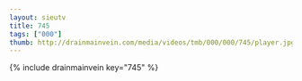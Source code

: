 ```yaml
--- 
layout: sieutv
title: 745
tags: ["000"]
thumb: http://drainmainvein.com/media/videos/tmb/000/000/745/player.jpg
---
```

{% include drainmainvein key="745" %} 
